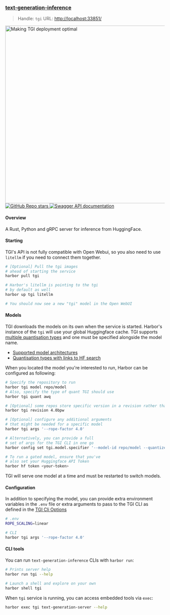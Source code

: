 ### [text-generation-inference](https://github.com/huggingface/text-generation-inference)

> Handle: `tgi`
> URL: [http://localhost:33851/](http://localhost:33851/)

<a href="https://www.youtube.com/watch?v=jlMAX2Oaht0">
  <img width=560 width=315 alt="Making TGI deployment optimal" src="https://huggingface.co/datasets/Narsil/tgi_assets/resolve/main/thumbnail.png">
</a>

<br/>

<a href="https://github.com/huggingface/text-generation-inference">
  <img alt="GitHub Repo stars" src="https://img.shields.io/github/stars/huggingface/text-generation-inference?style=social">
</a>
<a href="https://huggingface.github.io/text-generation-inference">
  <img alt="Swagger API documentation" src="https://img.shields.io/badge/API-Swagger-informational">
</a>

#### Overview

A Rust, Python and gRPC server for inference from HuggingFace.

#### Starting

TGI's API is not fully compatible with Open Webui, so you also need to use `litellm` if you need to connect them together.

```bash
# [Optional] Pull the tgi images
# ahead of starting the service
harbor pull tgi

# Harbor's litellm is pointing to the tgi
# by default as well
harbor up tgi litellm

# You should now see a new "tgi" model in the Open WebUI
```

#### Models

TGI downloads the models on its own when the service is started. Harbor's instance of the `tgi` will use your global Huggingface cache. TGI supports [multiple quantisation types](https://huggingface.co/docs/text-generation-inference/en/basic_tutorials/launcher#quantize) and one must be specified alongside the model name.

- [Supported model architectures](https://huggingface.co/docs/text-generation-inference/en/supported_models)
- [Quantisation types with links to HF search](https://huggingface.co/docs/text-generation-inference/en/basic_tutorials/launcher#quantize)

When you located the model you're interested to run, Harbor can be configured as following:

```bash
# Specify the repository to run
harbor tgi model repo/model
# Also, specify the type of quant TGI should use
harbor tgi quant awq

# [Optional] some repos store specific version in a revision rather than all together, it can be specified as well
harbor tgi revision 4.0bpw

# [Optional] configure any additional arguments
# that might be needed for a specific model
harbor tgi args '--rope-factor 4.0'

# Alternatively, you can provide a full
# set of args for the TGI CLI in one go
harbor config set tgi.model.specifier '--model-id repo/model --quantize awq --revision 3_5'

# To run a gated model, ensure that you've
# also set your Huggingface API Token
harbor hf token <your-token>
```

TGI will serve one model at a time and must be restarted to switch models.

#### Configuration

In addition to specifying the model, you can provide extra environment variables in the `.env` file or extra arguments to pass to the TGI CLI as defined in the [TGI Cli Options](https://huggingface.co/docs/text-generation-inference/en/basic_tutorials/launcher#quantize)

```bash
# .env
ROPE_SCALING=linear

# CLI
harbor tgi args '--rope-factor 4.0'
```

#### CLI tools

You can run `text-generation-inference` CLIs with `harbor run`:

```bash
# Prints server help
harbor run tgi --help

# Launch a shell and explore on your own
harbor shell tgi
```

When `tgi` service is running, you can access embedded tools via `exec`:

```bash
harbor exec tgi text-generation-server --help
```
